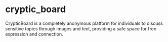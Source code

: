 # cryptic_board

CrypticBoard is a completely anonymous platform for individuals to discuss sensitive topics through images and text, providing a safe space for free expression and connection.
